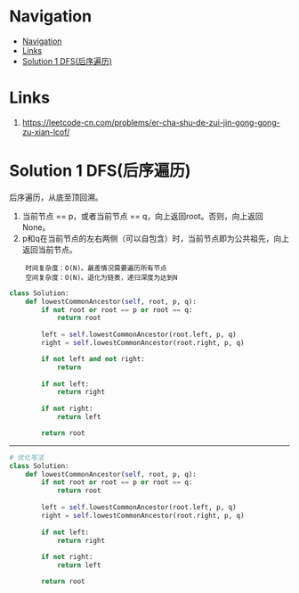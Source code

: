 # Navigation
- [Navigation](#navigation)
- [Links](#links)
- [Solution 1 DFS(后序遍历)](#solution-1-dfs%e5%90%8e%e5%ba%8f%e9%81%8d%e5%8e%86)

# Links
1. https://leetcode-cn.com/problems/er-cha-shu-de-zui-jin-gong-gong-zu-xian-lcof/

# Solution 1 DFS(后序遍历)
后序遍历，从底至顶回溯。
1. 当前节点 == p，或者当前节点 == q，向上返回root。否则，向上返回None。
2. p和q在当前节点的左右两侧（可以自包含）时，当前节点即为公共祖先，向上返回当前节点。
```
    时间复杂度：O(N)。最差情况需要遍历所有节点
    空间复杂度：O(N)。退化为链表，递归深度为达到N
```
```python
class Solution:
    def lowestCommonAncestor(self, root, p, q):
        if not root or root == p or root == q:
            return root
        
        left = self.lowestCommonAncestor(root.left, p, q)
        right = self.lowestCommonAncestor(root.right, p, q)

        if not left and not right:
            return
        
        if not left:
            return right
        
        if not right:
            return left

        return root
```
---
```python
# 优化写法
class Solution:
    def lowestCommonAncestor(self, root, p, q):
        if not root or root == p or root == q:
            return root
        
        left = self.lowestCommonAncestor(root.left, p, q)
        right = self.lowestCommonAncestor(root.right, p, q)
        
        if not left:
            return right
        
        if not right:
            return left

        return root
```
